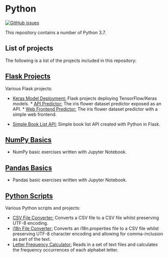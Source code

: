 # Python
[![GitHub issues](https://img.shields.io/github/issues/Carla-de-Beer/Python-Projects.svg?style=flat-square)](https://github.com/Carla-de-Beer/Python-Projects/issues)

This repository contains a number of Python 3.7.

## List of projects

The following is a list of the projects included in this repository:

## [Flask Projects](https://github.com/Carla-de-Beer/python-projects/tree/master/flask-projects)
Various Flask projects:
   * [Keras Model Deployment:](https://github.com/Carla-de-Beer/python-projects/tree/master/flask-projects/keras-model-deployment) Flask projects deploying TensorFlow/Keras models.
    * [API Predictor:](https://github.com/Carla-de-Beer/python-projects/tree/master/flask-projects/keras-model-deployment/api-predictor) The iris flower dataset predictor exposed as an API.
    * [Web Frontend Predictor:](https://github.com/Carla-de-Beer/python-projects/tree/master/flask-projects/keras-model-deployment/web-frontend-predictor) The iris flower dataset predictor with a simple web frontend.

* [Simple Book List API:](https://github.com/Carla-de-Beer/python-projects/tree/master/flask-projects/simple-book-list-api) Simple book list API created with Python in Flask.

## [NumPy Basics](https://github.com/Carla-de-Beer/python-projects/tree/master/numpy-basics)
  * NumPy basic exercises written with Jupyter Notebook.

## [Pandas Basics](https://github.com/Carla-de-Beer/python-projects/tree/master/pandas-basics)
  * Pandas basic exercises written with Jupyter Notebook.

## [Python Scripts](https://github.com/Carla-de-Beer/Python-Projects/tree/master/python-scripts)
  Various Python scripts and projects:
  * [CSV File Converter:](https://github.com/Carla-de-Beer/Python-Projects/tree/master/python-scripts/csv-file-converter) Converts a CSV file to a CSV file whilst preserving UTF-8 encoding.
  * [i18n File Converter:](https://github.com/Carla-de-Beer/Python-Projects/tree/master/python-scripts/i18n-file-converter) Converts an i18n.properties file to a CSV file whilst preserving UTF-8 character encoding and allowing for comma-inclusion as part of the text.
  * [Letter Frequency Calculator:](https://github.com/Carla-de-Beer/python-projects/tree/master/python-scripts/letter-frequency-calculator) Reads in a set of text files and calculates the frequency occurrences of each alphabet letter.
